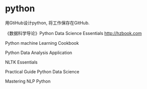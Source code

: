 # python
用GtiHub设计python,
将工作保存在GitHub.

《数据科学导论》Python Data Science Essentials
http://hzbook.com

Python machine Learning Cookbook

Python Data Analysis Application

NLTK Essentials

Practical Guide Python Data Science

Mastering NLP Python

